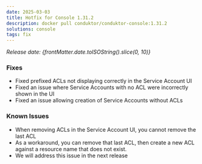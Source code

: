 ```yaml
---
date: 2025-03-03
title: Hotfix for Console 1.31.2
description: docker pull conduktor/conduktor-console:1.31.2
solutions: console
tags: fix
---
```


*Release date: {frontMatter.date.toISOString().slice(0, 10)}*

### Fixes
- Fixed prefixed ACLs not displaying correctly in the Service Account UI
- Fixed an issue where Service Accounts with no ACL were incorrectly shown in the UI
- Fixed an issue allowing creation of Service Accounts without ACLs

### Known Issues
- When removing ACLs in the Service Account UI, you cannot remove the last ACL
 - As a workaround, you can remove that last ACL, then create a new ACL against a resource name that does not exist.
 - We will address this issue in the next release
